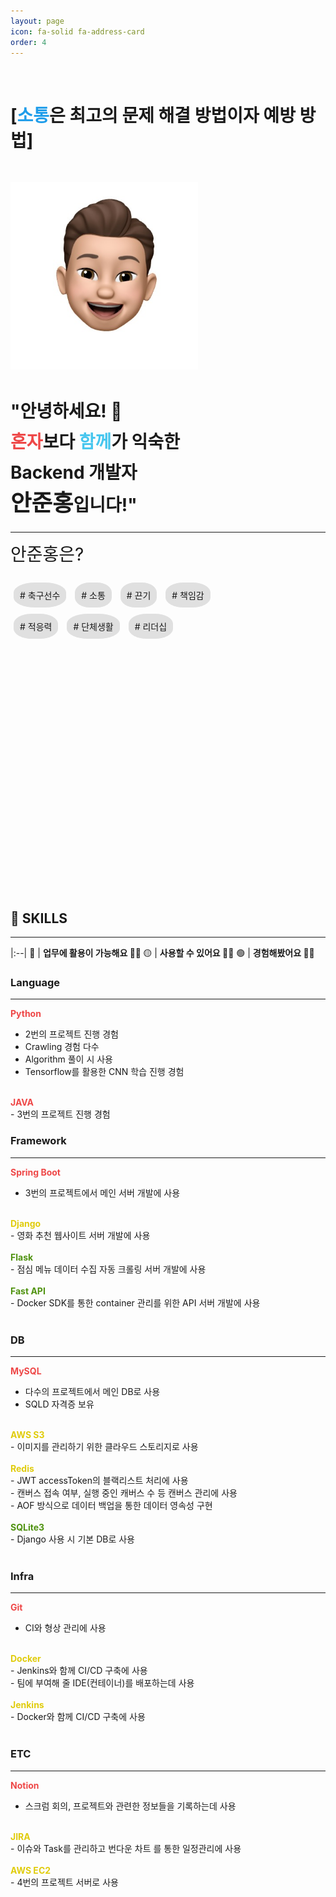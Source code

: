 ```yaml
---
layout: page
icon: fa-solid fa-address-card
order: 4
---
```


<style>
    .red {
        color: #EE4747;
    }
    .green {
        color: #4F9210;
    }
    .blue {
        color: #47C6EE;
    }
    .yellow {
        color: #E0CC0D
    }
    .img {
        pointer-events: none;
    }
    .communication {
        color: #1F9DEA;
    }
    .bold {
        font-size: 130%;
    }
    .bbold {
        font-size: 200%;
    }
    .dragbox {
        border-style: none !important;
        /* border-width: 10px !important; */
        /* border-radius: 40%; */
        width: 100%;
        height: 500px;
    }
    #wordbox {
        /* position: absolute; */
        border-radius: 40%;
        padding: 10px;
        margin: 5px;
        background-color: #E0E0E0;
        display: inline-block;
        cursor: move;
    }
</style>


<br>
<h1>[<span class="communication"><b>소통</b></span>은 최고의 문제 해결 방법이자 예방 방법]</h1>
<div class="d-flex align-items-center">
<!-- <div class="" style="width:200px;"> -->
<img class="img" alt="avatar" src="/assets/img/profile/avatar.jpg" style="width:300px; margin-top:30px;">
<!-- </div> -->
<h1 style="line-height: 175%;">
<b>
"안녕하세요! 👋<br>
 <span class="red">혼자</span>보다 <span class="blue">함께</span>가 익숙한<br>
 Backend 개발자<br>
 <span class="bold">안준홍</span>입니다!"
 </b>
</h1>
</div>
<!-- <h2>축구 선수로서 단체 생활이 익숙하고 </h2> -->
<hr>
<p style="line-height: 300%;"><span class="bbold">안준홍은?</span><br>
<div class="border dragbox">
<div style="width:80%">
<div id="wordbox"># 축구선수</div> <div id="wordbox"># 소통</div> <div id="wordbox"># 끈기</div> <div id="wordbox"># 책임감</div> <div id="wordbox"># 적응력</div> <div id="wordbox"># 단체생활</div> <div id="wordbox"># 리더십</div>
</div>
</div>
</p>
<!-- 최선의 선택을 하기 위해 항상 <span class="communication bold">소통</span>하고, <br> 최고의 결과를 얻기 위해 항상 <span class="communication bold">소통</span>합니다. <br>
11년간 <span class="bold">축구선수⚽</span>로서 경험한 공동체 생활로 인해 <br> 
혼자보다<span class="communication bold"> 함께하고 협력</span>하는 것에 익숙하고 <br>
<span class="communication bold">조직에 빠르게 적응하고 융화</span>될 수 있습니다. </p> -->




<h2> 📝 SKILLS </h2>

---

|:--|
🔴 | <b>업무에 활용이 가능해요 👍🏻 </b>
🟡 | <b>사용할 수 있어요 🙌🏻</b>
🟢 | <b>경험해봤어요 🖐🏻</b>

<div class="row">
<div class="col">
<h3> Language </h3>

<hr>

<b class="red">Python</b><br>
- 2번의 프로젝트 진행 경험 <br>
- Crawling 경험 다수 <br>
- Algorithm 풀이 시 사용 <br>
- Tensorflow를 활용한 CNN 학습 진행 경험 <br>
<br>
<b class="red">JAVA</b><br>
- 3번의 프로젝트 진행 경험
</div>
<div class="col">
<h3> Framework </h3>

<hr>

<b class="red">Spring Boot</b><br>
- 3번의 프로젝트에서 메인 서버 개발에 사용 <br>
<br>
<b class="yellow">Django</b><br>
- 영화 추천 웹사이트 서버 개발에 사용 <br>
<br>
<b class="green">Flask</b><br>
- 점심 메뉴 데이터 수집 자동 크롤링 서버 개발에 사용 <br>
<br>
<b class="green">Fast API</b><br>
- Docker SDK를 통한 container 관리를 위한 API 서버 개발에 사용 <br>
<br>
</div>
<div class="col">
<h3> DB </h3>

<hr>

<b class="red">MySQL</b><br>
- 다수의 프로젝트에서 메인 DB로 사용<br>
- SQLD 자격증 보유<br>
<br>
<b class="yellow">AWS S3</b><br>
- 이미지를 관리하기 위한 클라우드 스토리지로 사용<br>
<br>
<b class="yellow">Redis</b><br>
- JWT accessToken의 블랙리스트 처리에 사용<br>
- 캔버스 접속 여부, 실행 중인 캐버스 수 등 캔버스 관리에 사용<br>
- AOF 방식으로 데이터 백업을 통한 데이터 영속성 구현<br>
<br>
<b class="green">SQLite3</b><br>
- Django 사용 시 기본 DB로 사용<br>
<br>
</div>
</div>
<div class="row">
<div class="col">
<h3> Infra </h3>

<hr>

<b class="red">Git</b><br>
- CI와 형상 관리에 사용<br>
<br>
<b class="yellow">Docker</b><br>
- Jenkins와 함께 CI/CD 구축에 사용<br>
- 팀에 부여해 줄 IDE(컨테이너)를 배포하는데 사용<br>
<br>
<b class="yellow">Jenkins</b><br>
- Docker와 함께 CI/CD 구축에 사용<br>
<br>
</div>
<div class="col">
<h3> ETC </h3>

<hr>

<b class="red">Notion</b><br>
- 스크럼 회의, 프로젝트와 관련한 정보들을 기록하는데 사용<br>
<br>
<b class="yellow">JIRA</b><br>
- 이슈와 Task를 관리하고 번다운 차트 를 통한 일정관리에 사용<br>
<br>
<b class="yellow">AWS EC2</b><br>
- 4번의 프로젝트 서버로 사용<br>
<br>
</div>

<!-- ## 🏆 Awards

---

| 수상 일자 | 대회명 | 수상 | 주최 |
| --- | --- | --- | --- |
| 2023.06.16 | SSAFY 수료증 | 우수 교육생 (상위 30% 이내) | 삼성 청년 SW 아카데미 |
| 2023.05.25 | SSAFY 자율 프로젝트 | 프로젝트 우수상 | 삼성 청년 SW 아카데미 |
| 2023.01.30 | SSAFY 레이스 [WINTER] | 결선맵 - 3위 <br> 베이직맵 - 2위 <br> 스피드맵 - 1위 | 삼성 청년 SW 아카데미 |

## 🧾 Certificate

---

| 취득 일자 | 자격명 | 주최 기업 | 자격증 번호 |
| --- | --- | --- | --- |
| 2022.07.01  | 정보처리기능사 | 한국산업인력공단 | 22402012122F |
| 2022.06.24 | SQLD | 한국데이터산업진흥원 | SQLD-045003553 |
| 2020.11.06 | 워드프로세서 | 대한상공회의소 자격평가사업단 | 20-I9-017489 |
| 2018.07.18 | 생활스포츠지도사(축구) 2급 | 국민체육진흥공단 | 400992 |

## 🎓 Education

---

`2022.07 - 2023.06` 

`2021.07 - 2022.01` 

`2015.03 - 2021.08`  

삼성 SW 청년 아카데미 SSAFY 교육

강남 비트교육센터 빅데이터 & AI 과정

세종대학교 체육학과

수료

수료

졸업

## 👩‍💻 Project Summary

---

### ⌨️ Cigma

`2023.04.13 ~ 2023.05.19`

---

> Cigma는 여러 사람들과 함께 코드를 공유하고 동시에 편집하는 서비스로 동시 코드 편집 협업 툴입니다.
> 

`Java`, `Spring Boot`, `Spring Security`, `JPA`, `JWT`, `REST API`, `MySQL`, `AWS S3`, `Redis`, `Docker`, `Docker SDK`, `Jenkins`, `Git`

- JWT와 Spring Security로 사용자 인증 처리
- Docker와 Jenkins로 CI/CD 구축
- Docker SDK와 Redis로 컨테이너 생성 및 삭제

### 👨‍👩‍👧‍👦 FinedUI

`2023.02.27 ~ 2023.04.07` 

---

> FinedUI는 Image Recognition 모델을 이용한 사진 인식 기술을 기반으로 실종된 소중한 가족을 찾는 서비스 입니다.
> 

`Java`, `Spring Boot`, `JPA`, `REST API`, `MySQL`, `AWS S3`, `Git`, `Kakao API`

- JPA로 코드를 간략화 하고 RESTful 방식으로 사전(실종) 등록, 이미지 검색 API 설계 및 구현
- AWS S3를 활용해 클라우드 환경에서 이미지 관리

### 📱 SSAVERY TIME

`2023.01.10 ~ 2023.02.16` 

---

> SSAVERY TIME은 SSAFY 교육생들이 SSAFY에서 교육을 받는 중에 느끼는 불폄한을 해소시켜주고자 만든 App으로 알림과 자동화 기능이 메인인 서비스입니다.
> 

`Java`, `Spring Boot`, `JPA`, `REST API`, `Flask`, `ApsScheduler`, `MySQL`, `Git`

- JPA로 코드를 간략화 하고 RESTful 방식으로 점심 메뉴, 시간표, 공지 사항의 API 설계 및 구현
- Flask로 서버를 구성하고 ApsScheduler를 이용해 점심 메뉴 데이터 수집 자동화

### 🎬 NPM

`2022.11.16 ~ 2022.11.24` 

---

> NPM은 사용자 맞춤형 영화 추천 웹사이트로 사용자가 남긴 일지를 작성하고 일지에 남긴 영화의 평점을 통해 사용자의 취향을 파악하고 이를 통해 취향에 맞춘 영화를 추천해주는 서비스입니다.
> 

`Python`, `Django`, `Vue.js`, `Vue Router`, `Vuex`, `REST API`, `TMDB API`, `SQLite`, `Git`

- REST API 방식으로 영화 일지 CRUD 설계 및 구현
- 사용자의 영화 후기에 따른 영화 추천 알고리즘 구현
- 영화 검색 기능 및 페이지 구현
- carousel을 활용한 영화 추천 페이지 구현
- 영화 카테고리, 필터(인기도, 별점) 에 따른 정렬 페이지 구현

### 💪 A-FIT

`2021.11.02 ~ 2022.01.05` 

---

> A FIT은 언택트 시대에 사용자들이 인공지능을 활용해 비대면으로 자세 교정을 받고 안전하게 운동할 수 있도록 도와주는 애플리케이션입니다.
> 

`Python`, `AWS EC2`, `Tensorflow`, `MediaPipe`, `Numpy`, `OpenCV`, `Pands`, `Keras`, `Matplotlib`, `scikit-learn`, `slack`

- Tensorflow로 학습을 진행해 운동 자세(Stand, Squat, Plank) 판별 AI 모델 생성
- AI가 판별한 자세에 따라 MediaPipe를 통해 구해진 좌표값 데이터를 Numpy를 이용해 각도를 계산해 자세 평가 알고리즘 구현

---

`이름` : 안준홍

`e-mail` : junhong625@gmail.com

`phone` : 010-9972-3173

`github` : [github.com/junhong625](https://github.com/junhong625)

`blog` : [junhong625.github.io](https://junhong625.github.io) -->